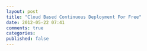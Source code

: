 ```yaml
---
layout: post
title: "Cloud Based Continuous Deployment For Free"
date: 2012-05-22 07:41
comments: true
categories: 
published: false
---
```


